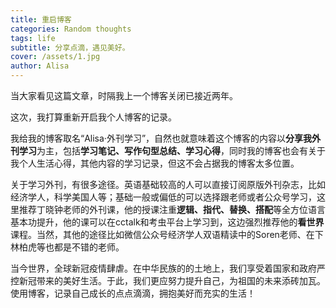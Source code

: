 ```yaml
---
title: 重启博客
categories: Random thoughts
tags: life
subtitle: 分享点滴，遇见美好。
cover: /assets/1.jpg
author: Alisa
---
```

当大家看见这篇文章，时隔我上一个博客关闭已接近两年。

这次，我打算重新开启我个人博客的记录。

我给我的博客取名“Alisa·外刊学习”，自然也就意味着这个博客的内容以**分享我外刊学习**为主，包括**学习笔记、写作句型总结、学习心得**，同时我的博客也会有关于我个人生活心得，其他内容的学习记录，但这不会占据我的博客太多位置。

关于学习外刊，有很多途径。英语基础较高的人可以直接订阅原版外刊杂志，比如经济学人，科学美国人等；基础一般或偏低的可以选择跟老师或者公众号学习，这里推荐丁晓钟老师的外刊课，他的授课注重**逻辑、指代、替换、搭配**等全方位语言基本功提升，他的课可以在cctalk和考虫平台上学习到，这边强烈推荐他的**看世界**课程。当然，其他的途径比如微信公众号经济学人双语精读中的Soren老师、在下林柏虎等也都是不错的老师。

当今世界，全球新冠疫情肆虐。在中华民族的的土地上，我们享受着国家和政府严控新冠带来的美好生活。于此，我们更应努力提升自己，为祖国的未来添砖加瓦。使用博客，记录自己成长的点点滴滴，拥抱美好而充实的生活！




